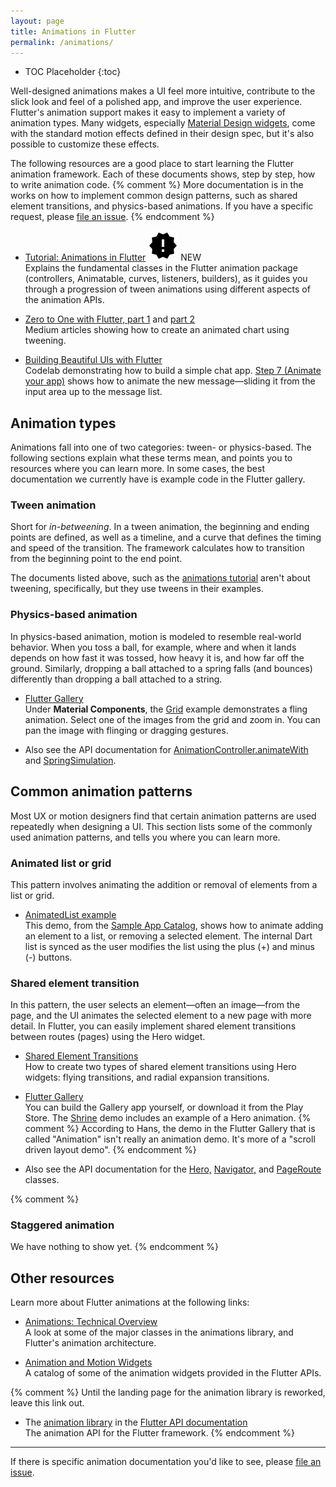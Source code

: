 ```yaml
---
layout: page
title: Animations in Flutter
permalink: /animations/
---
```


* TOC Placeholder
{:toc}

Well-designed animations makes a UI feel more intuitive,
contribute to the slick look and feel of a polished app,
and improve the user experience. Flutter's animation support
makes it easy to implement a variety of animation types.
Many widgets, especially
[Material Design widgets](https://flutter.io/widgets/material/),
come with the standard motion effects defined in their design spec,
but it's also possible to customize these effects.

The following resources are a good place to start learning the Flutter
animation framework. Each of these documents shows, step by step, how
to write animation code.
{% comment %}
More documentation is in the works on how to implement common design patterns,
such as shared element transitions, and physics-based animations.
If you have a specific request, please
[file an issue](https://github.com/flutter/flutter/issues).
{% endcomment %}

* [Tutorial: Animations in Flutter](/tutorials/animation/) <img src="/images/ic_new_releases_black_24px.svg" alt="this doc is new!"> NEW<br>
Explains the fundamental classes in the Flutter animation package
(controllers, Animatable, curves, listeners, builders),
as it guides you through a progression of tween animations using
different aspects of the animation APIs.

* [Zero to One with Flutter, part
1](https://medium.com/dartlang/zero-to-one-with-flutter-43b13fd7b354) and [part
2](https://medium.com/dartlang/zero-to-one-with-flutter-part-two-5aa2f06655cb)<br>
Medium articles showing how to create an animated chart using tweening.

* [Building Beautiful UIs with
Flutter](https://codelabs.developers.google.com/codelabs/flutter/index.html#0)<br>
Codelab demonstrating how to build a simple chat app. [Step 7 (Animate
your app)](https://codelabs.developers.google.com/codelabs/flutter/index.html#6)
shows how to animate the new message&mdash;sliding it from the input area up
to the message list.

## Animation types

Animations fall into one of two categories: tween- or physics-based.
The following sections explain what these terms mean, and points you to
resources where you can learn more. In some cases,
the best documentation we currently have is example code in the
Flutter gallery.

### Tween animation

Short for _in-betweening_. In a tween animation, the beginning
and ending points are defined, as well as a timeline, and a curve
that defines the timing and speed of the transition.
The framework calculates how to transition from the beginning point
to the end point.

The documents listed above, such as the [animations
tutorial](/tutorials/animation/) aren't about tweening,
specifically, but they use tweens in their examples.

### Physics-based animation

In physics-based animation, motion is modeled to resemble real-world
behavior. When you toss a ball, for example, where and when
it lands depends on how fast it was tossed, how heavy it is, and how
far off the ground. Similarly, dropping a ball attached to a spring falls
(and bounces) differently than dropping a ball attached to a string.

* [Flutter Gallery](https://github.com/flutter/flutter/tree/master/examples/flutter_gallery)<br>
Under **Material Components**, the
[Grid](https://github.com/flutter/flutter/blob/master/examples/flutter_gallery/lib/demo/material/grid_list_demo.dart) example
demonstrates a fling animation. Select one of the images from
the grid and zoom in. You can pan the image with flinging or dragging
gestures.

* Also see the API documentation for
[AnimationController.animateWith](https://docs.flutter.io/flutter/animation/AnimationController/animateWith.html) and
[SpringSimulation](https://docs.flutter.io/flutter/physics/SpringSimulation-class.html).

## Common animation patterns

Most UX or motion designers find that certain animation patterns are
used repeatedly when designing a UI. This section lists some of the commonly
used animation patterns, and tells you where you can learn more.

### Animated list or grid
This pattern involves animating the addition or removal of elements from a
list or grid.

* [AnimatedList example](/catalog/samples/animated-list/)<br>
This demo, from the [Sample App Catalog](/catalog/samples), shows how to
animate adding an element to a list, or removing a selected element.
The internal Dart list is synced as the user modifies the list using
the plus (+) and minus (-) buttons.

### Shared element transition

In this pattern, the user selects an element&mdash;often an
image&mdash;from the page, and the UI animates the selected element
to a new page with more detail. In Flutter, you can easily implement
shared element transitions between routes (pages) using the Hero widget.

* [Shared Element Transitions](/animations/shared-element-transitions/)<br>
  How to create two types of shared element transitions using Hero widgets: flying transitions, and
  radial expansion transitions.

* [Flutter Gallery](https://github.com/flutter/flutter/tree/master/examples/flutter_gallery)<br>
You can build the Gallery app yourself, or download it from the Play Store.
The [Shrine](https://github.com/flutter/flutter/blob/master/examples/flutter_gallery/lib/demo/shrine_demo.dart)
demo includes an example of a Hero animation.
{% comment %}
According to Hans, the demo in the Flutter Gallery that is called
"Animation" isn't really an animation demo. It's more of a
"scroll driven layout demo".
{% endcomment %}

* Also see the API documentation for the
[Hero,](https://docs.flutter.io/flutter/widgets/Hero-class.html)
[Navigator,](https://docs.flutter.io/flutter/widgets/Navigator-class.html) and
[PageRoute](https://docs.flutter.io/flutter/widgets/PageRoute-class.html)
classes.

{% comment %}
### Staggered animation
We have nothing to show yet.
{% endcomment %}

## Other resources

Learn more about Flutter animations at the following links:

* [Animations: Technical Overview](/animations/overview.html)<br>
A look at some of the major classes in the animations library,
and Flutter's animation architecture.

* [Animation and Motion Widgets](/widgets/animation/)<br>
A catalog of some of the animation widgets provided in the Flutter APIs.

{% comment %}
Until the landing page for the animation library is reworked, leave this
link out.
* The [animation
library](https://docs.flutter.io/flutter/animation/animation-library.html)
in the [Flutter API documentation](https://docs.flutter.io/)<br>
The animation API for the Flutter framework.
{% endcomment %}

<hr>

If there is specific animation documentation you'd like to see, please
[file an issue](https://github.com/flutter/flutter/issues).

